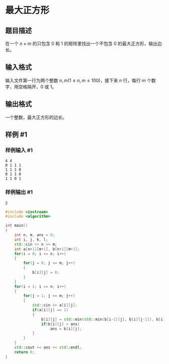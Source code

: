 # 最大正方形

## 题目描述

在一个 $n\times m$ 的只包含 $0$ 和 $1$ 的矩阵里找出一个不包含 $0$ 的最大正方形，输出边长。

## 输入格式

输入文件第一行为两个整数 $n,m(1\leq n,m\leq 100)$，接下来 $n$ 行，每行 $m$ 个数字，用空格隔开，$0$ 或 $1$。

## 输出格式

一个整数，最大正方形的边长。

## 样例 #1

### 样例输入 #1

```
4 4
0 1 1 1
1 1 1 0
0 1 1 0
1 1 0 1
```

### 样例输出 #1

```
2
```

```C++
#include <iostream>
#include <algorithm>

int main()
{
    int n, m, ans = 0;
    int i, j, k, l;
    std::cin >> n >> m;
    int a[n+1][m+1], b[n+1][m+1];
    for(i = 0; i <= n; i++)
    {
        for(j = 0; j <= m; j++)
        {
            b[i][j] = 0;
        }
    }
    for(i = 1; i <= n; i++)
    {
        for(j = 1; j <= m; j++)
        {
            std::cin >> a[i][j];
            if(a[i][j] == 1)
            {
                b[i][j] = std::min(std::min(b[i-1][j], b[i][j-1]), b[i-1][j-1])+1;
                if(b[i][j] > ans)
                    ans = b[i][j];
            }
        }
    }
    std::cout << ans << std::endl;
    return 0;
}
```
